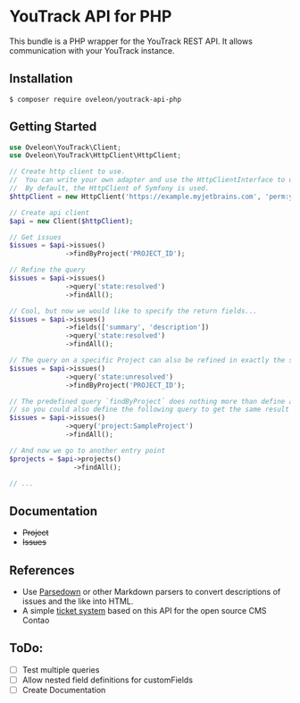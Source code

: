 # YouTrack API for PHP
This bundle is a PHP wrapper for the YouTrack REST API. It allows communication with your YouTrack instance.

## Installation
```
$ composer require oveleon/youtrack-api-php
```

## Getting Started
```PHP
use Oveleon\YouTrack\Client;
use Oveleon\YouTrack\HttpClient\HttpClient;

// Create http client to use.
//  You can write your own adapter and use the HttpClientInterface to use e.g. the Guzzle HttpClient.
//  By default, the HttpClient of Symfony is used.
$httpClient = new HttpClient('https://example.myjetbrains.com', 'perm:your-token');

// Create api client
$api = new Client($httpClient);

// Get issues
$issues = $api->issues()
              ->findByProject('PROJECT_ID');

// Refine the query
$issues = $api->issues()
              ->query('state:resolved')
              ->findAll();

// Cool, but now we would like to specify the return fields...
$issues = $api->issues()
              ->fields(['summary', 'description'])
              ->query('state:resolved')
              ->findAll();

// The query on a specific Project can also be refined in exactly the same way
$issues = $api->issues()
              ->query('state:unresolved')
              ->findByProject('PROJECT_ID');

// The predefined query `findByProject` does nothing more than define a query,
// so you could also define the following query to get the same result
$issues = $api->issues()
              ->query('project:SampleProject')
              ->findAll();

// And now we go to another entry point
$projects = $api->projects()
                ->findAll();

// ...
```

## Documentation
- ~~Project~~
- ~~Issues~~

## References
- Use [Parsedown](https://github.com/erusev/parsedown) or other Markdown parsers to convert descriptions of issues and the like into HTML.
- A simple [ticket system](#) based on this API for the open source CMS Contao

## ToDo:
- [ ] Test multiple queries
- [ ] Allow nested field definitions for customFields
- [ ] Create Documentation
